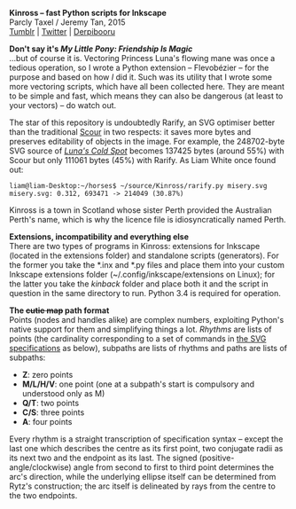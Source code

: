 **Kinross – fast Python scripts for Inkscape**  
Parcly Taxel / Jeremy Tan, 2015  
[Tumblr](http://parclytaxel.tumblr.com) | [Twitter](https://twitter.com/Parcly_Taxel) | [Derpibooru](https://derpiboo.ru/profiles/Parcly+Taxel)  

**Don't say it's _My Little Pony: Friendship Is Magic_**  
…but of course it is. Vectoring Princess Luna's flowing mane was once a tedious operation, so I wrote a Python extension – Flevobézier – for the purpose and based on how *I* did it. Such was its utility that I wrote some more vectoring scripts, which have all been collected here. They are meant to be simple and fast, which means they can also be dangerous (at least to your vectors) – do watch out.

The star of this repository is undoubtedly Rarify, an SVG optimiser better than the traditional [Scour](http://codedread.com/scour) in two respects: it saves more bytes and preserves editability of objects in the image. For example, the 248702-byte SVG source of [*Luna's Cold Spot*](https://derpiboo.ru/505397) becomes 137425 bytes (around 55%) with Scour but only 111061 bytes (45%) with Rarify. As Liam White once found out:

    liam@liam-Desktop:~/horses$ ~/source/Kinross/rarify.py misery.svg
    misery.svg: 0.312, 693471 -> 214049 (30.87%)
Kinross is a town in Scotland whose sister Perth provided the Australian Perth's name, which is why the licence file is idiosyncratically named Perth.

**Extensions, incompatibility and everything else**  
There are two types of programs in Kinross: extensions for Inkscape (located in the extensions folder) and standalone scripts (generators). For the former you take the \*.inx and \*.py files and place them into your custom Inkscape extensions folder (~/.config/inkscape/extensions on Linux); for the latter you take the *kinback* folder and place both it and the script in question in the same directory to run. Python 3.4 is required for operation.

**The ~~cutie map~~ path format**  
Points (nodes and handles alike) are complex numbers, exploiting Python's native support for them and simplifying things a lot. *Rhythms* are lists of points (the cardinality corresponding to a set of commands in [the SVG specifications](http://www.w3.org/TR/SVG11/paths.html) as below), subpaths are lists of rhythms and paths are lists of subpaths:
* **Z**: zero points
* **M/L/H/V**: one point (one at a subpath's start is compulsory and understood only as M)
* **Q/T**: two points
* **C/S**: three points
* **A**: four points

Every rhythm is a straight transcription of specification syntax – except the last one which describes the centre as its first point, two conjugate radii as its next two and the endpoint as its last. The signed (positive-angle/clockwise) angle from second to first to third point determines the arc's direction, while the underlying ellipse itself can be determined from Rytz's construction; the arc itself is delineated by rays from the centre to the two endpoints.
